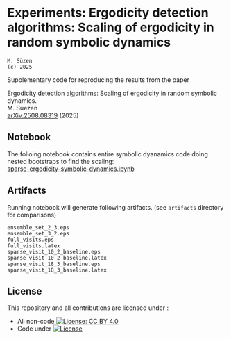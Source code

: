 # Experiments: Ergodicity detection algorithms: Scaling of ergodicity in random symbolic dynamics 

    M. Süzen   
    (c) 2025

Supplementary code for reproducing the results from the paper 

Ergodicity detection algorithms: Scaling of ergodicity in random symbolic dynamics.  
M. Suezen  
 [arXiv:2508.08319](https://arxiv.org/abs/2508.08319) (2025)

 ## Notebook 

 The folloing notebook contains entire symbolic dyanamics code doing nested bootstraps to find the scaling:  
 [sparse-ergodicity-symbolic-dynamics.ipynb](sparse-ergodicity-symbolic-dynamics.ipynb)

 ## Artifacts

Running notebook will generate following artifacts. (see `artifacts` directory for comparisons)

```
ensemble_set_2_3.eps
ensemble_set_3_2.eps
full_visits.eps
full_visits.latex
sparse_visit_10_2_baseline.eps
sparse_visit_10_2_baseline.latex
sparse_visit_18_3_baseline.eps
sparse_visit_18_3_baseline.latex
```
## License

This repository and all contributions are licensed under :
* All non-code  [![License: CC BY 4.0](https://i.creativecommons.org/l/by/4.0/88x31.png)](https://creativecommons.org/licenses/by/4.0/)
* Code under [![License](https://img.shields.io/badge/License-Apache_2.0-blue.svg)](https://opensource.org/licenses/Apache-2.0)